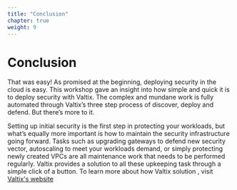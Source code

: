 ```yaml
---
title: "Conclusion"
chapter: true
weight: 9
---
```


# Conclusion

That was easy! As promised at the beginning, deploying security in the cloud is easy. This workshop gave an insight into how simple and quick it is to deploy security with Valtix. The complex and mundane work is fully automated through Valtix’s three step process of discover, deploy and defend. But there’s more to it.

Setting up initial security is the first step in protecting your workloads, but what’s equally more important is how to maintain the security infrastructure going forward. Tasks such as upgrading gateways to defend new security vector, autoscaling to meet your workloads demand, or simply protecting newly created VPCs are all maintenance work that needs to be performed regularly. Valtix provides a solution to all these upkeeping task through a simple click of a button. To learn more about how Valtix solution , visit [Valtix's website](https://www.valtix.com)

